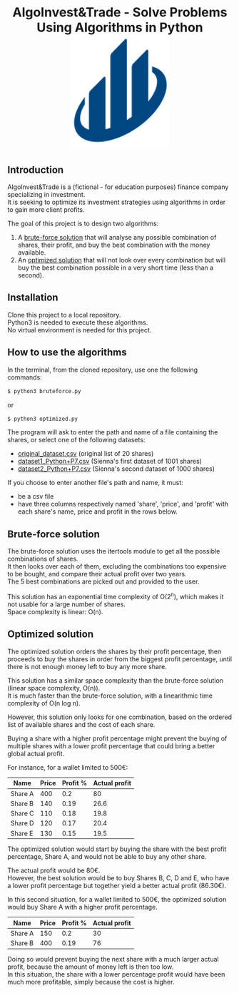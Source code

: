 <h1 align="center">
AlgoInvest&Trade - Solve Problems Using Algorithms in Python
<br/>
<img alt="JustStreamIt logo" src="img/AlgoInvest_Trade_Logo.png" width="224px"/>
</h1>

## Introduction
AlgoInvest&Trade is a (fictional - for education purposes) finance company specializing in investment. <br>It is seeking to optimize its investment strategies using algorithms in order to gain more client profits.

The goal of this project is to design two algorithms:
1. A [brute-force solution](./bruteforce.py) that will analyse any possible combination of shares, their profit, and buy the best combination with the money available.
2. An [optimized solution](./optimized.py) that will not look over every combination but will buy the best combination possible in a very short time (less than a second).

## Installation
Clone this project to a local repository.<br>
Python3 is needed to execute these algorithms.<br>
No virtual environment is needed for this project.

## How to use the algorithms
In the terminal, from the cloned repository, use one the following commands:
```bash
$ python3 bruteforce.py
```
or 
```bash
$ python3 optimized.py
```
The program will ask to enter the path and name of a file containing the shares, or select one of the following datasets:
- [original_dataset.csv](./share_files/original_dataset.csv) (original list of 20 shares)
- [dataset1_Python+P7.csv](./share_files/dataset1_Python+P7.csv) (Sienna's first dataset of 1001 shares)
- [dataset2_Python+P7.csv](./share_files/dataset2_Python+P7.csv) (Sienna's second dataset of 1000 shares)

If you choose to enter another file's path and name, it must:
- be a csv file
- have three columns respectively named 'share', 'price', and 'profit' with each share's name, price and profit in the rows below.

## Brute-force solution
The brute-force solution uses the itertools module to get all the possible combinations of shares. <br>
It then looks over each of them, excluding the combinations too expensive to be bought, and compare their actual profit over two years.<br>
The 5 best combinations are picked out and provided to the user.

This solution has an exponential time complexity of O(2<sup>n</sup>), which makes it not usable for a large number of shares.<br>
Space complexity is linear: O(n).

## Optimized solution
The optimized solution orders the shares by their profit percentage, then proceeds to buy the shares in order from the biggest profit percentage, until there is not enough money left to buy any more share.

This solution has a similar space complexity than the brute-force solution (linear space complexity, O(n)). <br>
It is much faster than the brute-force solution, with a linearithmic time complexity of O(n log n).

However, this solution only looks for one combination, based on the ordered list of available shares and the cost of each share.

Buying a share with a higher profit percentage might prevent the buying of multiple shares with a lower profit percentage that could bring a better global actual profit.

For instance, for a wallet limited to 500€:

| Name    | Price | Profit % | Actual profit |
|---------|-------|----------|---------------|
| Share A | 400   | 0.2      | 80            |
| Share B | 140   | 0.19     | 26.6          |
| Share C | 110   | 0.18     | 19.8          |
| Share D | 120   | 0.17     | 20.4          |
| Share E | 130   | 0.15     | 19.5          |

The optimized solution would start by buying the share with the best profit percentage, 
Share A, and would not be able to buy any other share. 

The actual profit would be 80€.<br>
However, the best solution would be to buy Shares B, C, D and E, who have a lower profit 
percentage but together yield a better actual profit (86.30€).

In this second situation, for a wallet limited to 500€, the optimized solution would buy Share A with a higher profit percentage.

| Name    | Price | Profit % | Actual profit |
|---------|-------|----------|---------------|
| Share A | 150   | 0.2      | 30            |
| Share B | 400   | 0.19     | 76            |
 
Doing so would prevent buying the next share with a much larger actual profit, because the amount of money left is then too low.<br>
In this situation, the share with a lower percentage profit would have been much more profitable, simply because the cost is higher.
